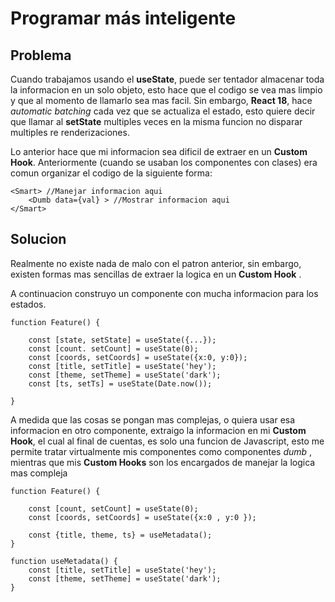 # Programar más inteligente

## Problema

Cuando trabajamos usando el **useState**, puede ser tentador almacenar toda la informacion en un solo objeto, esto hace que el codigo se vea mas limpio y que al momento de llamarlo sea mas facil. Sin embargo, **React 18**, hace _automatic batching_ cada vez que se actualiza el estado, esto quiere decir que llamar al **setState** multiples veces en la misma funcion no disparar multiples re renderizaciones.

Lo anterior hace que mi informacion sea dificil de extraer en un **Custom Hook**. Anteriormente (cuando se usaban los componentes con clases) era comun organizar el codigo de la siguiente forma:

```
<Smart> //Manejar informacion aqui
    <Dumb data={val} > //Mostrar informacion aqui
</Smart>
```

## Solucion

Realmente no existe nada de malo con el patron anterior, sin embargo, existen formas mas sencillas de extraer la logica en un **Custom Hook** .

A continuacion construyo un componente con mucha informacion para los estados.

```
function Feature() {

    const [state, setState] = useState({...});
    const [count. setCount] = useState(0);
    const [coords, setCoords] = useState({x:0, y:0});
    const [title, setTitle] = useState('hey');
    const [theme, setTheme] = useState('dark');
    const [ts, setTs] = useState(Date.now());

}
```

A medida que las cosas se pongan mas complejas, o quiera usar esa informacion en otro componente, extraigo la informacion en mi **Custom Hook**, el cual al final de cuentas, es solo una funcion de Javascript, esto me permite tratar virtualmente mis componentes como componentes _dumb_ , mientras que mis **Custom Hooks** son los encargados de manejar la logica mas compleja

```
function Feature() {

    const [count, setCount] = useState(0);
    const [coords, setCoords] = useState({x:0 , y:0 });

    const {title, theme, ts} = useMetadata();
}

function useMetadata() {
    const [title, setTitle] = useState('hey');
    const [theme, setTheme] = useState('dark');
}
```
